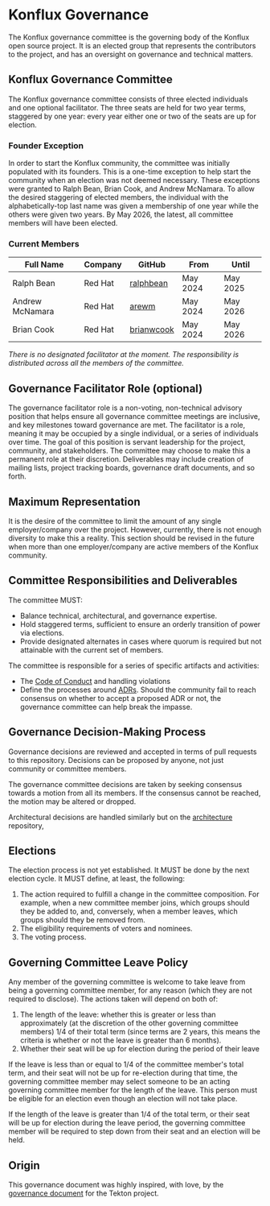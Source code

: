 # Konflux Governance

The Konflux governance committee is the governing body of the Konflux open source project. It is an
elected group that represents the contributors to the project, and has an oversight on governance
and technical matters.

## Konflux Governance Committee

The Konflux governance committee consists of three elected individuals and one optional facilitator.
The three seats are held for two year terms, staggered by one year: every year either one or two
of the seats are up for election.

### Founder Exception

In order to start the Konflux community, the committee was initially populated with its founders.
This is a one-time exception to help start the community when an election was not deemed necessary.
These exceptions were granted to Ralph Bean, Brian Cook, and Andrew McNamara. To allow the desired
staggering of elected members, the individual with the alphabetically-top last name was given a
membership of one year while the others were given two years. By May 2026, the latest, all committee
members will have been elected.

### Current Members

| Full Name       | Company | GitHub                                      | From     | Until    |
| --------------- | ------- | ------------------------------------------- | -------- | -------- |
| Ralph Bean      | Red Hat | [ralphbean](https://github.com/ralphbean)   | May 2024 | May 2025 |
| Andrew McNamara | Red Hat | [arewm](https://github.com/arewm)           | May 2024 | May 2026 |
| Brian Cook      | Red Hat | [brianwcook](https://github.com/brianwcook) | May 2024 | May 2026 |

*There is no designated facilitator at the moment. The responsibility is distributed across all the*
*members of the committee.*

## Governance Facilitator Role (optional)

The governance facilitator role is a non-voting, non-technical advisory position that helps ensure
all governance committee meetings are inclusive, and key milestones toward governance are met. The
facilitator is a role, meaning it may be occupied by a single individual, or a series of individuals
over time. The goal of this position is servant leadership for the project, community, and
stakeholders. The committee may choose to make this a permanent role at their discretion.
Deliverables may include creation of mailing lists, project tracking boards, governance draft
documents, and so forth.

## Maximum Representation

It is the desire of the committee to limit the amount of any single employer/company over the
project. However, currently, there is not enough diversity to make this a reality. This section
should be revised in the future when more than one employer/company are active members of the
Konflux community.

## Committee Responsibilities and Deliverables

The committee MUST:

- Balance technical, architectural, and governance expertise.
- Hold staggered terms, sufficient to ensure an orderly transition of power via elections.
- Provide designated alternates in cases where quorum is required but not attainable with the
  current set of members.

The committee is responsible for a series of specific artifacts and activities:

- The [Code of Conduct](./code_of_conduct.md) and handling violations
- Define the processes around [ADRs](https://github.com/konflux-ci/architecture/tree/main/ADR).
  Should the community fail to reach consensus on whether to accept a proposed ADR or not, the
  governance committee can help break the impasse.

## Governance Decision-Making Process

Governance decisions are reviewed and accepted in terms of pull requests to this repository.
Decisions can be proposed by anyone, not just community or committee members.

The governance committee decisions are taken by seeking consensus towards a motion from all its
members. If the consensus cannot be reached, the motion may be altered or dropped.

Architectural decisions are handled similarly but on the
[architecture](https://github.com/konflux-ci/architecture) repository,

## Elections

The election process is not yet established. It MUST be done by the next election cycle. It MUST
define, at least, the following:

1. The action required to fulfill a change in the committee composition. For example, when a new
   committee member joins, which groups should they be added to, and, conversely, when a member
   leaves, which groups should they be removed from.
2. The eligibility requirements of voters and nominees.
3. The voting process.

## Governing Committee Leave Policy

Any member of the governing committee is welcome to take leave from being a governing committee
member, for any reason (which they are not required to disclose). The actions taken will depend on
both of:

1. The length of the leave: whether this is greater or less than approximately (at the discretion of
   the other governing committee members) 1/4 of their total term (since terms are 2 years, this
   means the criteria is whether or not the leave is greater than 6 months).
2. Whether their seat will be up for election during the period of their leave

If the leave is less than or equal to 1/4 of the committee member's total term, and their seat will
not be up for re-election during that time, the governing committee member may select someone to be
an acting governing committee member for the length of the leave. This person must be eligible for
an election even though an election will not take place.

If the length of the leave is greater than 1/4 of the total term, or their seat will be up for
election during the leave period, the governing committee member will be required to step down from
their seat and an election will be held.

## Origin

This governance document was highly inspired, with love, by the [governance
document](https://github.com/tektoncd/community/blob/main/governance.md) for the Tekton project.
